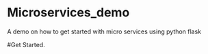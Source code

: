 # Microservices_demo
A demo on how to get started with micro services using python flask

#Get Started.
